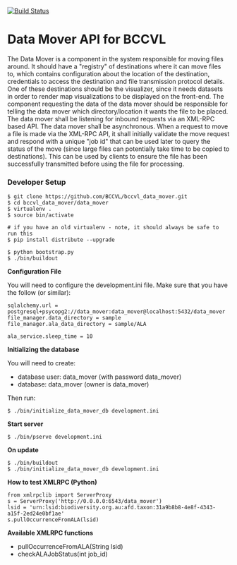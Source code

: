 [![Build Status](https://travis-ci.org/BCCVL/bccvl_data_mover.png?branch=master)](https://travis-ci.org/BCCVL/bccvl_data_mover)

Data Mover API for BCCVL
================
The Data Mover is a component in the system responsible for moving files around. It should have a "registry" of destinations where it can move files to, which contains configuration about the location of the destination, credentials to access the destination and file transmission protocol details.
One of these destinations should be the visualizer, since it needs datasets in order to render map visualizations to be displayed on the front-end.
The component requesting the data of the data mover should be responsible for telling the data mover which directory/location it wants the file to be placed.
The data mover shall be listening for inbound requests via an XML-RPC based API.
The data mover shall be asynchronous. When a request to move a file is made via the XML-RPC API, it shall initially validate the move request and respond with a unique "job id" that can be used later to query the status of the move (since large files can potentially take time to be copied to destinations). This can be used by clients to ensure the file has been successfully transmitted before using the file for processing.

### Developer Setup

    $ git clone https://github.com/BCCVL/bccvl_data_mover.git
    $ cd bccvl_data_mover/data_mover
    $ virtualenv .
    $ source bin/activate

    # if you have an old virtualenv - note, it should always be safe to run this
    $ pip install distribute --upgrade

    $ python bootstrap.py
    $ ./bin/buildout


**Configuration File**

You will need to configure the development.ini file.
Make sure that you have the follow (or similar):

    sqlalchemy.url = postgresql+psycopg2://data_mover:data_mover@localhost:5432/data_mover
    file_manager.data_directory = sample
    file_manager.ala_data_directory = sample/ALA

    ala_service.sleep_time = 10

**Initializing the database**

You will need to create:
* database user: data_mover (with password data_mover)
* database: data_mover (owner is data_mover)

Then run:

    $ ./bin/initialize_data_mover_db development.ini

**Start server**

    $ ./bin/pserve development.ini

**On update**

    $ ./bin/buildout
    $ ./bin/initialize_data_mover_db development.ini

**How to test XMLRPC (Python)**

    from xmlrpclib import ServerProxy
    s = ServerProxy('http://0.0.0.0:6543/data_mover')
    lsid = 'urn:lsid:biodiversity.org.au:afd.taxon:31a9b8b8-4e8f-4343-a15f-2ed24e0bf1ae'
    s.pullOccurrenceFromALA(lsid)

**Available XMLRPC functions**

* pullOccurrenceFromALA(String lsid)
* checkALAJobStatus(int job_id)
